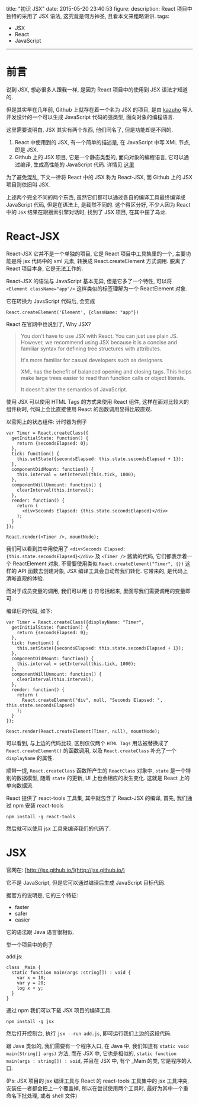 title: "初识 JSX"
date: 2015-05-20 23:40:53
figure:
description: React 项目中独特的采用了 JSX 语法, 这究竟是何方神圣, 且看本文来粗略讲讲.
tags:
- JSX
- React
- JavaScript
---


# 前言

说到 JSX, 想必很多人跟我一样, 是因为 React 项目中的使用到 JSX 语法才知道的.

但是其实早在几年前, Github 上就存在着一个名为 JSX 的项目, 是由 [kazuho](https://github.com/kazuho) 等人开发设计的一个可以生成 JavaScript 代码的强类型, 面向对象的编程语言.

这里需要说明白, JSX 其实有两个东西, 他们同名了, 但是功能却是不同的.

1. React 中使用到的 JSX, 有一个简单的描述是, 在 JavaScript 中写 XML 节点, 即是 JSX.
2. Github 上的 JSX 项目, 它是一个静态类型的, 面向对象的编程语言, 它可以通过编译, 生成高性能的 JavaScript 代码. 详情见 [这里](http://jsx.github.io/)

为了避免混乱, 下文一律将 React 中的 JSX 称为 React-JSX, 而 Github 上的 JSX 项目则依旧叫 JSX.

上述两个完全不同的两个东西, 虽然它们都可以通过各自的编译工具最终编译成 JavaScript 代码, 但是在语法上, 是截然不同的. 这个得区分好, 不少人因为 React 中的 `JSX` 结果在跟搜索引擎对话时, 找到了 JSX 项目, 在其中摆了乌龙.

# React-JSX

React-JSX 它并不是一个单独的项目, 它是 React 项目中工具集里的一个, 主要功能是将 jsx 代码中的 xml 元素, 转换成 React.createElement 方式调用. 脱离了 React 项目本身, 它是无法工作的.

React-JSX 的语法与 JavaScript 基本无异, 但是它多了一个特性, 可以将 `<Element className="app"/>` 这样类似的标签理解为一个 ReactElement 对象.

它在转换为 JavsScript 代码后, 会变成

    React.createElement('Element', {className: "app"})

React 在官网中也说到了, Why JSX?

>You don't have to use JSX with React. You can just use plain JS. However, we recommend using JSX because it is a concise and familiar syntax for defining tree structures with attributes.
>
>It's more familiar for casual developers such as designers.
>
>XML has the benefit of balanced opening and closing tags. This helps make large trees easier to read than function calls or object literals.
>
>It doesn't alter the semantics of JavaScript.

使用 JSX 可以使用 HTML Tags 的方式来使用 React 组件, 这样在面对比较大的组件树时, 代码上会比直接使用 React 的函数调用显得比较直观.

以官网上的状态组件: 计时器为例子

    var Timer = React.createClass({
      getInitialState: function() {
        return {secondsElapsed: 0};
      },
      tick: function() {
        this.setState({secondsElapsed: this.state.secondsElapsed + 1});
      },
      componentDidMount: function() {
        this.interval = setInterval(this.tick, 1000);
      },
      componentWillUnmount: function() {
        clearInterval(this.interval);
      },
      render: function() {
        return (
          <div>Seconds Elapsed: {this.state.secondsElapsed}</div>
        );
      }
    });

    React.render(<Timer />, mountNode);

我们可以看到其中用使用了 `<div>Seconds Elapsed: {this.state.secondsElapsed}</div>` 及 `<Timer />` 酱紫的代码, 它们都表示着一个 ReactElement 对象, 不需要使用类似 `React.createElement("Timer", {})` 这样的 API 函数去创建对象, JSX 编译工具会自动帮我们转化.
它带来的, 是代码上清晰直观的体验.

而对于成员变量的调用, 我们可以用 \{\} 符号括起来, 里面写我们需要调用的变量即可.

编译后的代码, 如下:

    var Timer = React.createClass({displayName: "Timer",
      getInitialState: function() {
        return {secondsElapsed: 0};
      },
      tick: function() {
        this.setState({secondsElapsed: this.state.secondsElapsed + 1});
      },
      componentDidMount: function() {
        this.interval = setInterval(this.tick, 1000);
      },
      componentWillUnmount: function() {
        clearInterval(this.interval);
      },
      render: function() {
        return (
          React.createElement("div", null, "Seconds Elapsed: ", this.state.secondsElapsed)
        );
      }
    });

    React.render(React.createElement(Timer, null), mountNode);

可以看到, 与上边的代码比较, 区别仅仅两个 `HTML Tags` 用法被替换成了 `React.createElement()` 的函数调用, 以及 `React.createClass` 补充了一个 `displayName` 的属性.

顺带一提, `React.createClass` 函数所产生的 `ReactClass` 对象中, `state` 是一个特别的数据模型, 随着 `state` 的更新, UI 上也会相应的发生变化. 这就是 React 上的单向数据流.

React 提供了 react-tools 工具集, 其中就包含了 React-JSX 的编译, 首先, 我们通过 npm 安装 react-tools

    npm install -g react-tools

然后就可以使用 jsx 工具来编译我们的代码了.

# JSX

官网在: [http://jsx.github.io/](http://jsx.github.io/)

它不是 JavaScript, 但是它可以通过编译后生成 JavaScript 目标代码.

据官方的说明是, 它的三个特征:

+ faster
+ safer
+ easier

它的语法跟 Java 语言很相似.

举一个项目中的例子

add.js:

    class _Main {
      static function main(args :string[]) : void {
        var x = 10;
        var y = 20;
        log x + y;
      }
    }

通过 npm 我们可以下载 JSX 项目的编译工具.

    npm install -g jsx

然后打开控制台, 执行 `jsx --run add.js`, 即可运行我们上边的这段代码.

跟 Java 类似的, 我们需要有一个程序入口, 在 Java 中, 我们知道有 `static void main(String[] args)` 方法, 而在 JSX 中, 它也是相似的, `static function main(args : string[]) : void`, 并且在 JSX 中, 有个 _Main 的类, 它是程序的入口.

\(Ps: JSX 项目的 jsx 编译工具与 React 的 react-tools 工具集中的 jsx 工具冲突, 安装任一者都会把上一个覆盖掉, 所以在尝试使用两个工具时, 最好为其中一个重命名下批处理, 或者 shell 文件\)